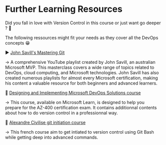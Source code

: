 # Further Learning Resources
Did you fall in love with Version Control in this course or just want go deeper ? 👀

The following ressources might fit your needs as they cover all the DevOps concepts 😁

:arrow_forward: [John Savill's Mastering Git](https://www.youtube.com/watch?v=hQJktcBzJUs)

&rarr; A comprehensive YouTube playlist created by John Savill, an australian Microsoft MVP. This masterclass covers a wide range of topics related to DevOps, cloud computing, and Microsoft technologies. John Savill has also created numerous playlists for almost every Microsoft certification, making his content a valuable resource for both beginners and advanced learners.

:book: [Designing and Implementing Microsoft DevOps Solutions course](https://learn.microsoft.com/credentials/certifications/exams/az-400/)

&rarr; This course, available on Microsoft Learn, is designed to help you prepare for the AZ-400 certification exam. It contains additionnal contents about how to do version control in a professionnal way.

:book: [Alexandre Civilise git initiation course](agora.c2s-bouygues.com/post/git-1-la-base)

&rarr; This french course aim to get intiated to version control using Git Bash while getting deep into advanced commands.

